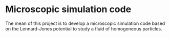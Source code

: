 # Microscopic simulation code

The mean of this project is to develop a microscopic simulation code
based on the Lennard-Jones potential to study a fluid of homogeneous particles.
